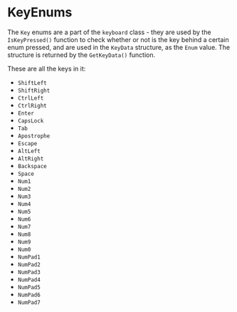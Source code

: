 # KeyEnums
The `Key` enums are a part of the `keyboard` class - they are used by the `IsKeyPressed()` function to check whether or not is the key behind a certain enum pressed, and are used in the `KeyData` structure, as the `Enum` value. The structure is returned by the `GetKeyData()` function.

These are all the keys in it:
- `ShiftLeft`
- `ShiftRight`
- `CtrlLeft`
- `CtrlRight`
- `Enter`
- `CapsLock`
- `Tab`
- `Apostrophe`
- `Escape`
- `AltLeft`
- `AltRight`
- `Backspace`
- `Space`
- `Num1`
- `Num2`
- `Num3`
- `Num4`
- `Num5`
- `Num6`
- `Num7`
- `Num8`
- `Num9`
- `Num0`
- `NumPad1`
- `NumPad2`
- `NumPad3`
- `NumPad4`
- `NumPad5`
- `NumPad6`
- `NumPad7`
- `NumPad8`
- `NumPad9`
- `Q`
- `W`
- `E`
- `R`
- `T`
- `Y`
- `U`
- `I`
- `O`
- `P`
- `A`
- `S`
- `D`
- `F`
- `G`
- `H`
- `J`
- `K`
- `L`
- `Z`
- `X`
- `C`
- `V`
- `B`
- `N`
- `M`
- `Comma`
- `Period`
- `Slash`
- `SlashBack`
- `Semicolon`
- `BracketOpen`
- `BracketClose`
- `Minus`
- `Equals`
- `Windows`
- `Super`
- `Menu`
- `F1`
- `F2`
- `F3`
- `F4`
- `F5`
- `F6`
- `F7`
- `F8`
- `F9`
- `F10`
- `F11`
- `F12`
- `NumLock`
- `NumPadMultiply`
- `NumPadDivide`
- `NumPadMinus`
- `NumPadPlus`
- `NumPadDelete`
- `ArrowUp`
- `ArrowDown`
- `ArrowLeft`
- `ArrowRight`
- `PrintScreen`
- `ScrollLock`
- `Pause`
- `Insert`
- `Home`
- `PageUp`
- `Delete`
- `end`
- `PageDown`
- `BackQuote`

__Example of usage:__
```cpp
std::cout << "Apostrophe key's state: " << window.keyboard.IsKeyPressed(OWL::keyboard::Apostrophe) << "\n";
std::cout << "Is B being typeed in: " << ((window.keyboard.GetKeyData().Enum == OWL::keyboard::B) ? "yes" : "no") << "\n"; // We should see an pattern of interpolating "yes"'s and "no"'s if the button is pressed.
```